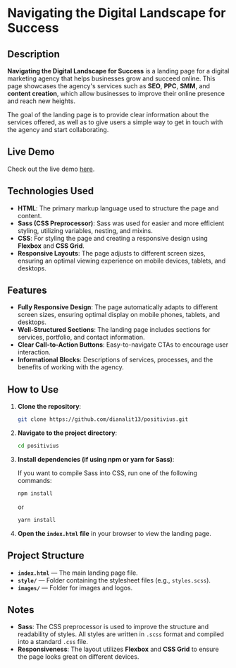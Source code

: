 # Navigating the Digital Landscape for Success

## Description

**Navigating the Digital Landscape for Success** is a landing page for a digital marketing agency that helps businesses grow and succeed online. This page showcases the agency's services such as **SEO**, **PPC**, **SMM**, and **content creation**, which allow businesses to improve their online presence and reach new heights.

The goal of the landing page is to provide clear information about the services offered, as well as to give users a simple way to get in touch with the agency and start collaborating.

## Live Demo

Check out the live demo [here](https://dianalit13.github.io/positivius/).

## Technologies Used

- **HTML**: The primary markup language used to structure the page and content.
- **Sass (CSS Preprocessor)**: Sass was used for easier and more efficient styling, utilizing variables, nesting, and mixins.
- **CSS**: For styling the page and creating a responsive design using **Flexbox** and **CSS Grid**.
- **Responsive Layouts**: The page adjusts to different screen sizes, ensuring an optimal viewing experience on mobile devices, tablets, and desktops.

## Features

- **Fully Responsive Design**: The page automatically adapts to different screen sizes, ensuring optimal display on mobile phones, tablets, and desktops.
- **Well-Structured Sections**: The landing page includes sections for services, portfolio, and contact information.
- **Clear Call-to-Action Buttons**: Easy-to-navigate CTAs to encourage user interaction.
- **Informational Blocks**: Descriptions of services, processes, and the benefits of working with the agency.

## How to Use

1. **Clone the repository**:

   ```bash
   git clone https://github.com/dianalit13/positivius.git
   ```

2. **Navigate to the project directory**:

   ```bash
   cd positivius
   ```

3. **Install dependencies (if using npm or yarn for Sass)**:

   If you want to compile Sass into CSS, run one of the following commands:

   ```bash
   npm install
   ```

   or

   ```bash
   yarn install
   ```

4. **Open the `index.html` file** in your browser to view the landing page.

## Project Structure

- **`index.html`** — The main landing page file.
- **`style/`** — Folder containing the stylesheet files (e.g., `styles.scss`).
- **`images/`** — Folder for images and logos.

## Notes

- **Sass**: The CSS preprocessor is used to improve the structure and readability of styles. All styles are written in `.scss` format and compiled into a standard `.css` file.
- **Responsiveness**: The layout utilizes **Flexbox** and **CSS Grid** to ensure the page looks great on different devices.
